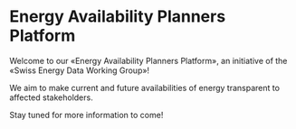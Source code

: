 # Energy Availability Planners Platform

Welcome to our «Energy Availability Planners Platform», an initiative of the «Swiss Energy Data Working Group»!

We aim to make current and future availabilities of energy transparent to affected stakeholders.

Stay tuned for more information to come!
